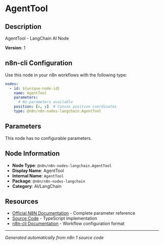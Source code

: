 # AgentTool

## Description

AgentTool - LangChain AI Node

**Version**: 1

## n8n-cli Configuration

Use this node in your n8n workflows with the following type:

```yaml
nodes:
  - id: ${unique-node-id}
    name: AgentTool
    parameters:
      # No parameters available
    position: [x, y]  # Canvas position coordinates
    type: @n8n/n8n-nodes-langchain.AgentTool
```

## Parameters

This node has no configurable parameters.

## Node Information

- **Node Type**: `@n8n/n8n-nodes-langchain.AgentTool`
- **Display Name**: AgentTool
- **Internal Name**: `AgentTool`
- **Package**: `@n8n/n8n-nodes-langchain`
- **Category**: AI/LangChain

## Resources

- [Official N8N Documentation](https://docs.n8n.io/integrations/builtin/cluster-nodes/root-nodes/n8n-nodes-langchain.agenttool/) - Complete parameter reference
- [Source Code](https://github.com/n8n-io/n8n/blob/master/packages/@n8n/nodes-langchain/nodes/agents/Agent/AgentTool.node.ts) - TypeScript implementation
- [n8n-cli Documentation](https://github.com/edenreich/n8n-cli) - Workflow configuration format

---
*Generated automatically from n8n 1 source code*
